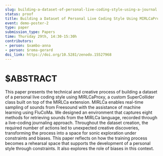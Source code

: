```yaml
---
slug: building-a-dataset-of-personal-live-coding-style-using-a-journal
status: proof
title: Building a Dataset of Personal Live Coding Style Using MIRLCaProxy -  A Journal of Creative Sonic Exploration under Constraints and Biases
event: demo-poster-2
type: paper
submission_type: Papers
time: Thursday 29th, 14:30-15:30h
contributors:
- person: $xambo-anna
- person: $roma-gerard
doi_link: https://doi.org/10.5281/zenodo.15527968
---
```


# $ABSTRACT

This paper presents the technical and creative process of building a dataset of a personal live coding style using MIRLCaProxy, a custom SuperCollider class built on top of the MIRLCa extension. MIRLCa enables real-time sampling of sounds from Freesound with the assistance of machine learning using FluCoMa. We designed an environment that captures eight methods for retrieving sounds from the MIRLCa language, recorded through a live-coding journaling approach. Throughout the dataset creation, the required number of actions led to unexpected creative discoveries, transforming the process into a space for sonic exploration under constraints and biases. This paper reflects on how the training process becomes a rehearsal space that supports the development of a personal style through constraints. It also explores the role of biases in this context.

